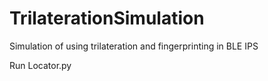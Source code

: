 # TrilaterationSimulation
Simulation of using trilateration and fingerprinting in BLE IPS

Run Locator.py
